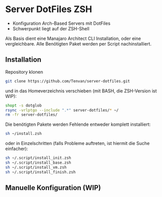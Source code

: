 # Server DotFiles ZSH

- Konfiguration Arch-Based Servers mit DotFiles
- Schwerpunkt liegt auf der ZSH-Shell

Als Basis dient eine Manajaro Architect CLI Installation, oder eine vergleichbare.
Alle Benötigten Paket werden per Script nachinstalliert.

## Installation

Repository klonen

```bash
git clone https://github.com/Tenvan/server-dotfiles.git
```

und in das Homeverzeichnis verschieben (mit BASH, die ZSH-Version ist WIP):
```bash
shopt -s dotglob
rsync -vrlptgo --include ".*" server-dotfiles/* ~/
rm -fr server-dotfiles/
```

Die benötigten Pakete werden Fehlende entweder komplett installiert:
```bash
sh ~/install.zsh
```

oder in Einzelschritten (falls Probleme auftreten, ist hiermit die Suche einfacher):
```bash
sh ~/.script/install_init.zsh
sh ~/.script/install_base.zsh
sh ~/.script/install_vm.zsh
sh ~/.script/install_finish.zsh
```

## Manuelle Konfiguration (WIP)
